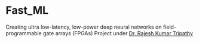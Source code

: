 # Fast_ML

Creating ultra low-latency, low-power deep neural networks on field-programmable gate arrays (FPGAs)
Project under [Dr. Rajesh Kumar Tripathy](https://scholar.google.com/citations?user=cvw_YK8AAAAJ&hl=en) 
